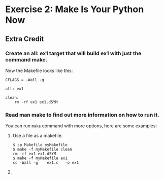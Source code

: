 # Exercise 2: Make Is Your Python Now
## Extra Credit
### Create an all: ex1 target that will build ex1 with just the command make.
Now the Makefile looks like this:
```
CFLAGS = -Wall -g

all: ex1

clean:
	rm -rf ex1 ex1.dSYM
```
### Read man make to find out more information on how to run it.
You can run `make` command with more options, here are some examples:  
1. Use a file as a makefile.

    ```
    $ cp Makefile myMakefile
    $ make -f myMakefile clean
    rm -rf ex1 ex1.dSYM
    $ make -f myMakefile ex1
    cc -Wall -g    ex1.c   -o ex1
    ```
2. 

